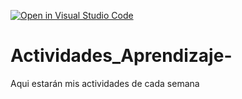 [![Open in Visual Studio Code](https://classroom.github.com/assets/open-in-vscode-c66648af7eb3fe8bc4f294546bfd86ef473780cde1dea487d3c4ff354943c9ae.svg)](https://classroom.github.com/online_ide?assignment_repo_id=8478512&assignment_repo_type=AssignmentRepo)
# Actividades_Aprendizaje-
Aqui estarán mis actividades de cada semana
